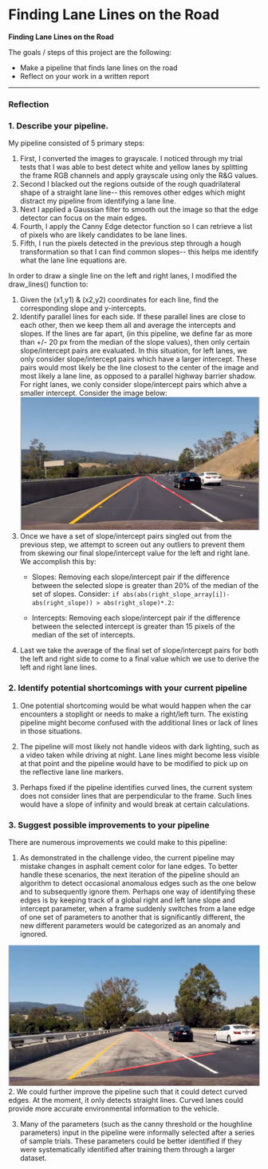 
# **Finding Lane Lines on the Road** 


**Finding Lane Lines on the Road**

The goals / steps of this project are the following:
* Make a pipeline that finds lane lines on the road
* Reflect on your work in a written report


---

### Reflection

### 1. Describe your pipeline. 

My pipeline consisted of 5 primary steps:
1. First, I converted the images to grayscale. I noticed through my trial tests that I was able to best detect white and yellow lanes by splitting the frame RGB channels and apply grayscale using only the R&G values. 
2. Second I blacked out the regions outside of the rough quadrilateral shape of a straight lane line-- this removes other edges which might distract my pipeline from identifying a lane line. 
3. Next I applied a Gaussian filter to smooth out the image so that the edge detector can focus on the main edges.
4. Fourth, I apply the Canny Edge detector function so I can retrieve a list of pixels who are likely candidates to be lane lines.
5. Fifth, I run the pixels detected in the previous step through a hough transformation so that I can find common slopes-- this helps me identify what the lane line equations are. 
 

In order to draw a single line on the left and right lanes, I modified the draw_lines() function to:
1. Given the (x1,y1) & (x2,y2) coordinates for each line, find the corresponding slope and y-intercepts. 
2. Identify parallel  lines for each side. If these parallel  lines are close to each other, then we keep them all and average the intercepts and slopes. If the lines are far apart, (in this pipeline, we define far as more than +/- 20 px from the median of the slope values), then only certain slope/intercept pairs are evaluated. In this situation, for left lanes, we only consider slope/intercept pairs which have a larger intercept. These pairs would most likely be the line closest to the center of the image and most likely a lane line, as opposed to a parallel highway barrier shadow. For right lanes, we conly consider slope/intercept pairs which ahve a smaller intercept. Consider the image below: 
 ![](./examples/lane_line_or_barrier_shadow.png)
3. Once we have a set of slope/intercept pairs singled out from the previous step, we attempt to screen out any outliers to prevent them from skewing our final slope/intercept value for the left and right lane. 
     We accomplish this by: 
     * Slopes: Removing each slope/intercept pair if the difference between the selected slope is greater than 20% of the median of the set of slopes.
     Consider:
     `if abs(abs(right_slope_array[i])-abs(right_slope)) > abs(right_slope)*.2:`
          
     * Intercepts: Removing each slope/intercept pair if the difference between the selected intercept is greater than 15 pixels of the median of the set of intercepts.
4. Last we take the average of the final set of slope/intercept pairs for both the left and right side to come to a final value which we use to derive the left and right lane lines. 

### 2. Identify potential shortcomings with your current pipeline


1. One potential shortcoming would be what would happen when the car encounters a stoplight or needs to make a right/left turn. The existing pipeline might become confused with the additional lines or lack of lines in those situations. 

2. The pipeline will most likely not handle videos with dark lighting, such as a video taken while driving at night. Lane lines might become less visible at that point and the pipeline would have to be modified to pick up on the reflective lane line markers.  

3. Perhaps fixed if the pipeline identifies curved lines, the current system does not consider lines that are perpendicular to the frame. Such lines would have a slope of infinity and would break at certain calculations.



### 3. Suggest possible improvements to your pipeline

There are numerous improvements we could make to this pipeline:

 1. As demonstrated in the challenge video, the current pipeline may mistake changes in asphalt cement color for lane edges. To better handle these scenarios, the next iteration of the pipeline should an algorithm to detect occasional anomalous edges such as the one below and to subsequently ignore them. Perhaps one way of identifying these edges is by keeping track of a global right and left lane slope and intercept parameter, when a frame suddenly switches from a lane edge of one set of parameters to another that is significantly different, the new different parameters would be categorized as an anomaly and ignored. 
 
 ![](./examples/change_in_asphalt_color.png?raw=true)
 2. We could further improve the pipeline such that it could detect curved edges. At the moment, it only detects straight lines. Curved lanes could provide more accurate environmental information to the vehicle. 
 
 3. Many of the parameters (such as the canny threshold or the houghline parameters) input in the pipeline were informally selected after a series of sample trials. These parameters could be better identified if they were systematically identified after training them through a larger dataset. 

